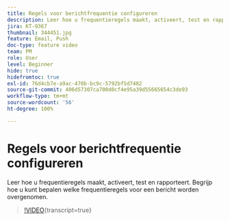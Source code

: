 ```yaml
---
title: Regels voor berichtfrequentie configureren
description: Leer hoe u frequentieregels maakt, activeert, test en rapporteert. Begrijp hoe u kunt bepalen welke frequentieregels voor een bericht worden overgenomen.
jira: KT-9367
thumbnail: 344451.jpg
feature: Email, Push
doc-type: feature video
team: PM
role: User
level: Beginner
hide: true
hidefromtoc: true
exl-id: 76d4cb7e-a9ac-470b-bc9c-5792bf5d7482
source-git-commit: 406d57307ca700d0cf4e95a39d55665654c3de93
workflow-type: tm+mt
source-wordcount: '56'
ht-degree: 100%

---
```


# Regels voor berichtfrequentie configureren

Leer hoe u frequentieregels maakt, activeert, test en rapporteert. Begrijp hoe u kunt bepalen welke frequentieregels voor een bericht worden overgenomen.

>[!VIDEO](https://video.tv.adobe.com/v/344451?quality=12&learn=on){transcript=true}
